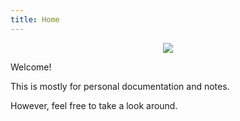 ```yaml
---
title: Home
---
```

<div style="text-align: center; max-height: 480px; max-width: auto;">
<img src="https://static.vecteezy.com/system/resources/previews/023/281/391/original/cartoon-cute-penguin-character-free-png.png"/>
</div>

Welcome!

This is mostly for personal documentation and notes.

However, feel free to take a look around.